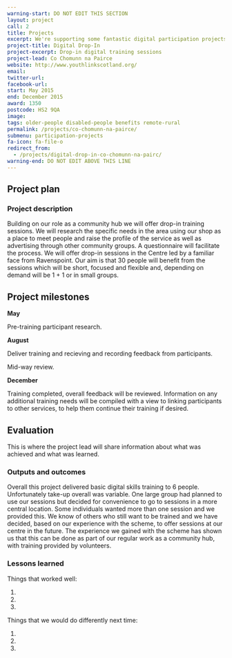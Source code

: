 ```yaml
---
warning-start: DO NOT EDIT THIS SECTION
layout: project
call: 2
title: Projects
excerpt: We're supporting some fantastic digital participation projects. Here are their stories.
project-title: Digital Drop-In
project-excerpt: Drop-in digital training sessions
project-lead: Co Chomunn na Pairce
website: http://www.youthlinkscotland.org/
email:
twitter-url:
facebook-url:
start: May 2015
end: December 2015
award: 1350
postcode: HS2 9QA
image:
tags: older-people disabled-people benefits remote-rural
permalink: /projects/co-chomunn-na-pairce/
submenu: participation-projects
fa-icon: fa-file-o
redirect_from:
  - /projects/digital-drop-in-co-chomunn-na-pairc/
warning-end: DO NOT EDIT ABOVE THIS LINE
---
```


## Project plan

### Project description

Building on our role as a community hub we will offer drop-in training sessions. We will research the specific needs in the area using our shop as a place to meet people and raise the profile of the service as well as advertising through other community groups. A questionnaire will facilitate the process. We will offer drop-in sessions in the Centre led by a familiar face from Ravenspoint. Our aim is that 30 people will benefit from the sessions which will be short, focused and flexible and, depending on demand will be 1 + 1 or in small groups.


## Project milestones

**May**

Pre-training participant research.

**August**

Deliver training and recieving and recording feedback from participants.

Mid-way review.

**December**

Training completed, overall feedback will be reviewed. Information on any additional training needs will be compiled with a view to linking participants to other services, to help them continue their training if desired.


## Evaluation

This is where the project lead will share information about what was achieved and what was learned.

### Outputs and outcomes

Overall this project delivered basic digital skills training to 6 people. Unfortunately take-up overall was variable. One large group had planned to use our sessions but decided for convenience to go to sessions in a more central location. Some individuals wanted more than one session and we provided this. We know of others who still want to be trained and we have decided, based on our experience with the scheme, to offer sessions at our centre in the future. The experience we gained with the scheme has shown us that this can be done as part of our regular work as a community hub, with training provided by volunteers.

### Lessons learned

Things that worked well:

1.
2.
3.

Things that we would do differently next time:

1.
2.
3.
